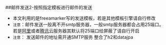 ##邮件发送2-按照指定模板进行邮件的发送
*  本文利用的是freeamarker写的发送模板，若是其他模板引擎请自行修改
* `注意`：邮件发送一般离不开smtp服务器，一般smtp服务器都会占用25端口。若是[阿里](https://www.aliyun.com)或者[腾讯](https://cloud.tencent.com)云服务器其默认将25端口给屏蔽了请自行开启
* `注意`： 发送邮件的地址需开通SMTP服务
整合了h2和datajpa 